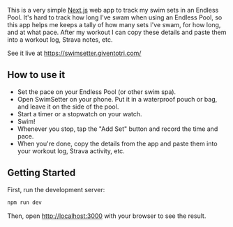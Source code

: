 This is a very simple [Next.js](https://nextjs.org) web app to track my swim sets in an Endless Pool. It's hard to track how long I've swam when using an Endless Pool, so this app helps me keeps a tally of how many sets I've swam, for how long, and at what pace. After my workout I can copy these details and paste them into a workout log, Strava notes, etc.

See it live at https://swimsetter.giventotri.com/

## How to use it

* Set the pace on your Endless Pool (or other swim spa).
* Open SwimSetter on your phone. Put it in a waterproof pouch or bag, and leave it on the side of the pool.
* Start a timer or a stopwatch on your watch.
* Swim!
* Whenever you stop, tap the "Add Set" button and record the time and pace.
* When you're done, copy the details from the app and paste them into your workout log, Strava activity, etc.

## Getting Started

First, run the development server:

```bash
npm run dev
```

Then, open [http://localhost:3000](http://localhost:3000) with your browser to see the result.


